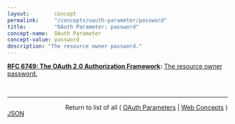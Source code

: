 ```yaml
---
layout:        concept
permalink:     "/concepts/oauth-parameter/password"
title:         "OAuth Parameter: password"
concept-name:  OAuth Parameter
concept-value: password
description: "The resource owner password."
---
```


**[RFC 6749: The OAuth 2.0 Authorization Framework](/specs/IETF/RFC/6749 "The OAuth 2.0 authorization framework enables a third-party application to obtain limited access to an HTTP service, either on behalf of a resource owner by orchestrating an approval interaction between the resource owner and the HTTP service, or by allowing the third-party application to obtain access on its own behalf. This specification replaces and obsoletes the OAuth 1.0 protocol described in RFC 5849."):** [The resource owner password.](http://tools.ietf.org/html/rfc6749#section-4.3.2 "Read documentation for OAuth Parameter &#34;password&#34;")

<br/>
<hr/>

<p style="float : left"><a href="./password.json" title="JSON representing this particular Web Concept value">JSON</a></p>
<p style="text-align: right">Return to list of all ( <a href="../oauth-parameter/">OAuth Parameters</a> | <a href="../">Web Concepts</a> )</p>
